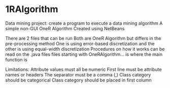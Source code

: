 1RAlgorithm
===========

Data mining project: create a program to execute a data mining algorithm
A simple non-GUI OneR Algorithm
Created using NetBeans

There are 2 files that can be run
Both are OneR Algorithm but differs in the pre-processing method
One is using error-based discretization and the other is using equal-width discretization
Procedures on how it works can be read on the .java files
files starting with OneRAlgorithm... is where the main function is

Limitations:
  Attribute values must all be numeric
  First line must be attribute names or headers
  The separator must be a comma (,)
  Class category should be categorical
  Class category should be placed in first column
